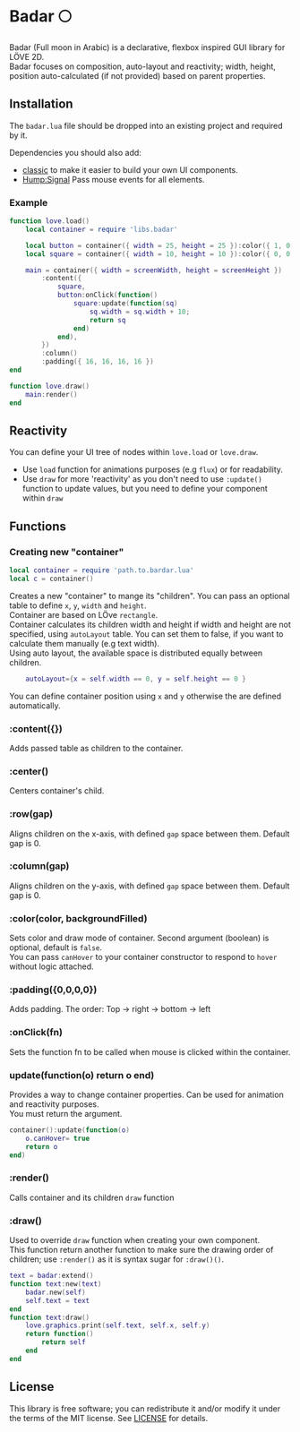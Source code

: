 # Badar 🌕

Badar (Full moon in Arabic) is a declarative, flexbox inspired GUI library for LÖVE 2D.<br>
Badar focuses on composition, auto-layout and reactivity; width, height, position auto-calculated (if not provided) based on parent properties.

## Installation

The `badar.lua` file should be dropped into an existing project and required by it.<br>

Dependencies you should also add:

- [classic](https://github.com/rxi/classic) to make it easier to build your own UI components.
- [Hump:Signal](https://github.com/vrld/hump/blob/master/signal.lua) Pass mouse events for all elements.

### Example

```lua
function love.load()
    local container = require 'libs.badar'

    local button = container({ width = 25, height = 25 }):color({ 1, 0, 0 })
    local square = container({ width = 10, height = 10 }):color({ 0, 0, 1 }, true)

    main = container({ width = screenWidth, height = screenHeight })
        :content({
            square,
            button:onClick(function()
                square:update(function(sq)
                    sq.width = sq.width + 10;
                    return sq
                end)
            end),
        })
        :column()
        :padding({ 16, 16, 16, 16 })
end

function love.draw()
    main:render()
end
```

## Reactivity

You can define your UI tree of nodes within `love.load` or `love.draw`.<br>

- Use `load` function for animations purposes (e.g `flux`) or for readability.
- Use `draw` for more 'reactivity' as you don't need to use `:update()` function to update values, but you need to define your component within `draw`

## Functions

### Creating new "container"

```lua
local container = require 'path.to.bardar.lua'
local c = container()
```

Creates a new "container" to mange its "children". You can pass an optional table to define `x`, `y`, `width` and `height`. <br>
Container are based on LÖve `rectangle`. <br>
Container calculates its children width and height if width and height are not specified, using `autoLayout` table. You can set them to false, if you want to calculate them manually (e.g text width). <br>
Using auto layout, the available space is distributed equally between children.

```lua
    autoLayout={x = self.width == 0, y = self.height == 0 }
```

You can define container position using `x` and `y` otherwise the are defined automatically.

### :content({})

Adds passed table as children to the container.

### :center()

Centers container's child.

### :row(gap)

Aligns children on the x-axis, with defined `gap` space between them. Default gap is 0.

### :column(gap)

Aligns children on the y-axis, with defined `gap` space between them. Default gap is 0.

### :color(color, backgroundFilled)

Sets color and draw mode of container. Second argument (boolean) is optional, default is `false`. <br>
You can pass `canHover` to your container constructor to respond to `hover` without logic attached.

### :padding({0,0,0,0})

Adds padding. The order: Top → right → bottom → left

### :onClick(fn)

Sets the function fn to be called when mouse is clicked within the container.

### update(function(o) return o end)

Provides a way to change container properties. Can be used for animation and reactivity purposes.<br>
You must return the argument.

```lua
container():update(function(o)
    o.canHover= true
    return o
end)
```

### :render()

Calls container and its children `draw` function

### :draw()

Used to override `draw` function when creating your own component. <br>
This function return another function to make sure the drawing order of children; use `:render()` as it is syntax sugar for `:draw()()`.

```lua
text = badar:extend()
function text:new(text)
    badar.new(self)
    self.text = text
end
function text:draw()
    love.graphics.print(self.text, self.x, self.y)
    return function()
        return self
    end
end
```

## License

This library is free software; you can redistribute it and/or modify it under
the terms of the MIT license. See [LICENSE](LICENSE) for details.
